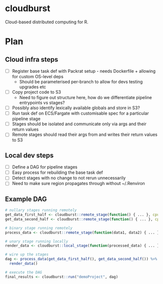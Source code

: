 # cloudburst
Cloud-based distributed computing for R.

# Plan

## Cloud infra steps
- [ ] Register base task def with Packrat setup - needs Dockerfile + allowing for custom OS-level deps
  - Should be parameterised per-branch to allow for devs testing upgrades etc
- [ ] Copy project code to S3
  - Need to figure out structure here, how do we differentiate pipeline entrypoints vs stages?
- [ ] Possibly also identify lexically available globals and store in S3?
- [ ] Run task def on ECS/Fargate with customisable spec for a particular pipeline stage
- [ ] Stages should be isolated and communicate only via args and their return values
- [ ] Remote stages should read their args from and writes their return values to S3

## Local dev steps
- [ ] Define a DAG for pipeline stages
- [ ] Easy process for rebuilding the base task def
- [ ] Detect stages with no change to not rerun unnecessarily
- [ ] Need to make sure region propagates through without ~/.Renviron

## Example DAG
```r
# nullary stages running remotely
get_data_first_half <- cloudburst::remote_stage(function() { ... }, cpu = 1024, memory = 1024)
get_data_second_half <- cloudburst::remote_stage(function() { ... }, cpu = 1024, memory = 1024)

# binary stage running remotely
process_data <- cloudburst::remote_stage(function(data1, data2) { ... }, cpu = 4096, memory = 8192)

# unary stage running locally
render_data <- cloudburst::local_stage(function(processed_data) { ... })

# wire up the stages
dag <- process_data(get_data_first_half(), get_data_second_half()) %>%
  render_data()

# execute the DAG
final_results <- cloudburst::run("demoProject", dag)
```
